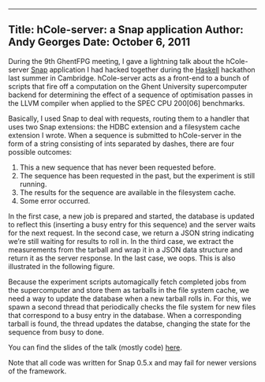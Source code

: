 -----
Title:  hCole-server: a Snap application
Author: Andy Georges
Date: October 6, 2011
----







During the 9th GhentFPG meeting, I gave a lightning talk about the
hCole-server [Snap](http://snapframework.com) application I had hacked
together during the [Haskell](http://haskell.org) hackathon last summer
in Cambridge. hCole-server acts as a front-end to a bunch of scripts
that fire off a computation on the Ghent University supercomputer
backend for determining the effect of a sequence of optimisation passes
in the LLVM compiler when applied to the SPEC CPU 200[06] benchmarks.


Basically, I used Snap to deal with requests, routing them to a handler
that uses two Snap extensions: the HDBC extension and a filesystem cache
extension I wrote. When a sequence is submitted to hCole-server in the
form of a string consisting of ints separated by dashes, there are four
possible outcomes:


1.  This a new sequence that has never been requested before.
2.  The sequence has been requested in the past, but the experiment is
still running.
3.  The results for the sequence are available in the filesystem cache.
4.  Some error occurred.


In the first case, a new job is prepared and started, the database is
updated to reflect this (inserting a busy entry for this sequence) and
the server waits for the next request. In the second case, we return a
JSON string indicating we’re still waiting for results to roll in. In
the third case, we extract the measurements from the tarball and wrap it
in a JSON data structure and return it as the server response. In the
last case, we oops. This is also illustrated in the following figure.


Because the experiment scripts automagically fetch completed jobs from
the supercomputer and store them as tarballs in the file system cache,
we need a way to update the database when a new tarball rolls in. For
this, we spawn a second thread that periodically checks the file system
for new files that correspond to a busy entry in the database. When a
corresponding tarball is found, the thread updates the databse, changing
the state for the sequence from busy to done.


You can find the slides of the talk (mostly code)
[here](http://itkovian.net/base/files/talks/ghentfpg-20111004.pdf).


Note that all code was written for Snap 0.5.x and may fail for newer
versions of the framework.
